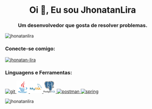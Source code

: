 <h1 align="center">Oi 👋, Eu sou JhonatanLira</h1>
<h3 align="center">Um desenvolvedor que gosta de resolver problemas.</h3>

<p align="left"> <img src="https://komarev.com/ghpvc/?username=jhonatanlira&label=Profile%20views&color=0e75b6&style=flat" alt="jhonatanlira" /> </p>

<h3 align="left">Conecte-se comigo:</h3>
<p align="left">
<a href="https://www.linkedin.com/in/jhonatan-lira" target="_blank" ><img align="center" src="https://raw.githubusercontent.com/rahuldkjain/github-profile-readme-generator/master/src/images/icons/Social/linked-in-alt.svg" alt="jhonatan-lira" height="30" width="40" /></a>
</p>

<h3 align="left">Linguagens e Ferramentas:</h3>
<!--<p align="left"> <a href="https://www.docker.com/" target="_blank" rel="noreferrer"> <img src="https://raw.githubusercontent.com/devicons/devicon/master/icons/docker/docker-original-wordmark.svg" alt="docker" width="40" height="40"/> </a> -->
<a href="https://git-scm.com/" target="_blank" rel="noreferrer"> <img src="https://www.vectorlogo.zone/logos/git-scm/git-scm-icon.svg" alt="git" width="40" height="40"/> </a> <a href="https://www.java.com" target="_blank" rel="noreferrer"> <img src="https://raw.githubusercontent.com/devicons/devicon/master/icons/java/java-original.svg" alt="java" width="40" height="40"/> </a> <a href="https://www.mysql.com/" target="_blank" rel="noreferrer"> <img src="https://raw.githubusercontent.com/devicons/devicon/master/icons/mysql/mysql-original-wordmark.svg" alt="mysql" width="40" height="40"/> </a> <a href="https://www.postgresql.org" target="_blank" rel="noreferrer"> <img src="https://raw.githubusercontent.com/devicons/devicon/master/icons/postgresql/postgresql-original-wordmark.svg" alt="postgresql" width="40" height="40"/> </a> <a href="https://postman.com" target="_blank" rel="noreferrer"> <img src="https://www.vectorlogo.zone/logos/getpostman/getpostman-icon.svg" alt="postman" width="40" height="40"/> </a> <a href="https://spring.io/" target="_blank" rel="noreferrer"> <img src="https://www.vectorlogo.zone/logos/springio/springio-icon.svg" alt="spring" width="40" height="40"/> </a> </p>

<!-- <p><img align="left" src="https://github-readme-stats.vercel.app/api/top-langs?username=jhonatanlira&show_icons=true&locale=en&layout=compact" alt="jhonatanlira" /></p> -->

<!-- <p>&nbsp;<img align="center" src="https://github-readme-stats.vercel.app/api?username=jhonatanlira&show_icons=true&locale=en" alt="jhonatanlira" /></p> -->

<p><img align="center" src="https://github-readme-streak-stats.herokuapp.com/?user=jhonatanlira&" alt="jhonatanlira" /></p>
